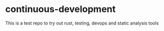 # continuous-development
This is a test repo to try out rust, testing, devops and static analysis tools
